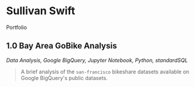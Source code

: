 # Sullivan Swift
Portfolio

## 1.0 Bay Area GoBike Analysis

*Data Analysis, Google BigQuery, Jupyter Notebook, Python, standardSQL*

> A brief analysis of the `san-francisco` bikeshare datasets available on Google BigQuery's public datasets.
